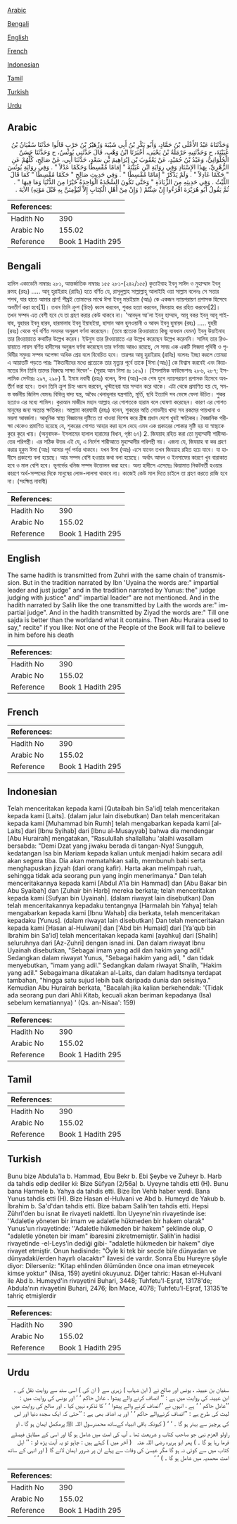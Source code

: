 [Arabic](#arabic)

[Bengali](#bengali)

[English](#english)

[French](#french)

[Indonesian](#indonesian)

[Tamil](#tamil)

[Turkish](#turkish)

[Urdu](#urdu)

## Arabic


<div dir="rtl" lang="ar" style={{fontSize:'larger',backgroundColor:'#f8f9fa',padding:20}}>
وَحَدَّثَنَاهُ عَبْدُ الأَعْلَى بْنُ حَمَّادٍ، وَأَبُو بَكْرِ بْنُ أَبِي شَيْبَةَ وَزُهَيْرُ بْنُ حَرْبٍ قَالُوا حَدَّثَنَا سُفْيَانُ بْنُ عُيَيْنَةَ، ح وَحَدَّثَنِيهِ حَرْمَلَةُ بْنُ يَحْيَى، أَخْبَرَنَا ابْنُ وَهْبٍ، قَالَ حَدَّثَنِي يُونُسُ، ح وَحَدَّثَنَا حَسَنٌ الْحُلْوَانِيُّ، وَعَبْدُ بْنُ حُمَيْدٍ، عَنْ يَعْقُوبَ بْنِ إِبْرَاهِيمَ بْنِ سَعْدٍ، حَدَّثَنَا أَبِي، عَنْ صَالِحٍ، كُلُّهُمْ عَنِ الزُّهْرِيِّ، بِهَذَا الإِسْنَادِ وَفِي رِوَايَةِ ابْنِ عُيَيْنَةَ ‏"‏ إِمَامًا مُقْسِطًا وَحَكَمًا عَدْلاً ‏"‏ ‏.‏ وَفِي رِوَايَةِ يُونُسَ ‏"‏ حَكَمًا عَادِلاً ‏"‏ ‏.‏ وَلَمْ يَذْكُرْ ‏"‏ إِمَامًا مُقْسِطًا ‏"‏ ‏.‏ وَفِي حَدِيثِ صَالِحٍ ‏"‏ حَكَمًا مُقْسِطًا ‏"‏ كَمَا قَالَ اللَّيْثُ ‏.‏ وَفِي حَدِيثِهِ مِنَ الزِّيَادَةِ ‏"‏ وَحَتَّى تَكُونَ السَّجْدَةُ الْوَاحِدَةُ خَيْرًا مِنَ الدُّنْيَا وَمَا فِيهَا ‏"‏ ‏.‏ ثُمَّ يَقُولُ أَبُو هُرَيْرَةَ اقْرَءُوا إِنْ شِئْتُمْ ‏(‏ وَإِنْ مِنْ أَهْلِ الْكِتَابِ إِلاَّ لَيُؤْمِنَنَّ بِهِ قَبْلَ مَوْتِهِ‏)‏ الآيَةَ ‏.‏
</div>
<div style={{backgroundColor:'#f8f9fa',padding:20, marginBottom: 10}}><table> <thead> <tr> <th>References:</th> <th></th> </tr> </thead> <tbody><tr><td>Hadith No</td><td>390</td></tr><tr><td>Arabic No</td><td>155.02</td></tr><tr><td>Reference</td><td>Book 1 Hadith 295</td></tr></tbody></table></div>

## Bengali


<div dir="ltr" lang="bn" style={{fontSize:'larger',backgroundColor:'#f8f9fa',padding:20}}>
হাদিস একাডেমি নাম্বারঃ ২৮১, আন্তর্জাতিক নাম্বারঃ ১৫৫ ২৮১-(২৪২/১৫৫) কুতাইবাহ ইবনু সাঈদ ও মুহাম্মাদ ইবনু রুমহ (রহঃ) ..... আবূ হুরাইরাহ (রাযিঃ) হতে বর্ণিত যে, রাসূলুল্লাহ সাল্লাল্লাহু আলাইহি ওয়া সাল্লাম বলেনঃ সে সত্তার শপথ, যার হাতে আমার প্রাণ! শীঘ্রই তোমাদের মাঝে ঈসা ইবনু মারইয়াম (আঃ) কে একজন ন্যায়পরায়ণ প্রশাসক হিসেবে অবতীর্ণ করা হবে[1]। তখন তিনি ক্রুশ (চিহ্ন) ধ্বংস করবেন, শুকর হত্যা করবেন, জিযয়াহ কর রহিত করবেন[2]। তখন সম্পদ এত বেশী হবে যে তা গ্রহণ করার কেউ থাকবে না। 'আবদুল আ'লা ইবনু হাম্মাদ, আবূ বকর ইবনু আবূ শাইবাহ, যুহায়র ইবনু হারব, হারমালাহ ইবনু ইয়াহইয়া, হাসান আল হুলওয়ানী ও আবদ ইবনু হুমায়দ (রহঃ) ..... যুহরী (রহঃ) থেকে পূর্ব বর্ণিত সনদের অনুরূপ বর্ণনা করেছেন। (তবে প্রত্যেক রিওয়ায়াতে কিছু ব্যবধান যেমন) ইবনু উয়াইনাহ তার রিওয়ায়াতে কথাটির উল্লেখ করেন। ইউনুস তার রিওয়ায়াতে এর উল্লেখ করেছেন উল্লেখ করেননি। সালিহ তার রিওয়ায়াতে লায়স বর্ণিত হাদীসের অনুরূপ বর্ণনা করেছেন তার বর্ণনায় আরও রয়েছে, সে সময় এক একটি সিজদা পৃথিবী ও পৃথিবীর সমুদয় সম্পদ অপেক্ষা অধিক শ্রেয় বলে বিবেচিত হবে। তারপর আবূ হুরাইরাহ (রাযিঃ) বলেনঃ ইচ্ছা করলে তোমরা এ আয়াতটি পড়তে পারঃ “কিতাবীদের মধ্যে প্রত্যেকে তার মৃত্যুর পূর্বে তাকে [ঈসা (আঃ)] কে বিশ্বাস করবেই এবং কিয়ামতের দিন তিনি তাদের বিরুদ্ধে সাক্ষ্য দিবেন'- (সূরাহ আন নিসা ৪ঃ ১৫৯)। (ইসলামিক ফাউন্ডেশনঃ ২৮৬, ২৮৭; ইসলামিক সেন্টারঃ ২৯৭, ২৯৮) 1. ইমাম নবাবী (রহঃ) বলেন, ঈসা (আঃ)-কে শেষ যুগে ন্যায়পরায়ণ প্রশাসক হিসেবে অবতীর্ণ করা হবে। তখন তিনি ক্রুশ চিহ্ন ধ্বংস করবেন, খৃস্টানেরা যার সম্মান করে থাকে। এটা থেকে প্রমাণিত হয় যে, সমস্ত বর্জনীয় জিনিস যেমনঃ বিভিন্ন বাদ্য যন্ত্র, অবৈধ খেলাধূলার যন্ত্রপাতি, মূর্তি, ছবি ইত্যাদি সব ভেঙ্গে ফেলা উচিত। শুকর হত্যাও এর মধ্যে শামিল। কুরআন মাজীদে মহান আল্লাহ এর গোশতকে হারাম বলে ঘোষণা করেছেন। কারণ এর গোশত মানুষের জন্য অত্যন্ত ক্ষতিকর। আল্লামা কারযাভী (রহঃ) বলেন, শুকরের অতি লোভনীয় খাদ্য সব রকমের পায়খানা ও ময়লা আবর্জনা। আধুনিক স্বাস্থ্য বিজ্ঞানের দৃষ্টিতে তা খাওয়া বিশেষ করে গ্রীষ্ম প্রধান দেশে খুবই ক্ষতিকর। বৈজ্ঞানিক পরীক্ষা থেকেও প্রমাণিত হয়েছে যে, শুকরের গোশত আহার করা হলে দেহে এমন এক প্রকারের পোকার সৃষ্টি হয় যা স্বাস্থ্যকে কুরে কুরে খায়। (অনুবাদক- ইসলামের হালাল হারামের বিধান, পৃষ্ঠা ৬৭) 2. জিযয়াহ রহিত করা তো মুহাম্মাদী শারীআতের পরিপন্থী। এর সঠিক উত্তর এই যে, এ নির্দেশ শারীআতে মুহাম্মাদীর পরিপন্থী নয়। এজন্য যে, জিযয়াহ বা কর গ্রহণ করার হুকুম ঈসা (আঃ) আসার পূর্ব পর্যন্ত থাকবে। যখন ঈসা (আঃ) এসে যাবেন তখন জিযয়াহ রহিত হয়ে যাবে। যা হাদীসে প্রকাশ্যে বলা হয়েছে। আর সম্পদ বেশি হওয়ার কথা বলা হয়েছে। অর্থাৎ আদল ও ইনসাফের কারণে খুব বারাকাত হবে ও মাল বেশি হবে। ভূগর্ভের খনিজ সম্পদ উত্তোলন করা হবে। অন্য হাদীসে এসেছেঃ কিয়ামাত নিকটবর্তী হওয়ার কারণে অর্থ-সম্পদের দিকে মানুষের লোভ-লালসা থাকবে না। কাজেই কেউ মাল দিতে চাইলে তা গ্রহণ করতে রাজি হবে না। (সংক্ষিপ্ত নাবাবী)
</div>
<div style={{backgroundColor:'#f8f9fa',padding:20, marginBottom: 10}}><table> <thead> <tr> <th>References:</th> <th></th> </tr> </thead> <tbody><tr><td>Hadith No</td><td>390</td></tr><tr><td>Arabic No</td><td>155.02</td></tr><tr><td>Reference</td><td>Book 1 Hadith 295</td></tr></tbody></table></div>

## English


<div dir="ltr" lang="en" style={{fontSize:'larger',backgroundColor:'#f8f9fa',padding:20}}>
The same hadith is transmitted from Zuhri with the same chain of transmission. But in the tradition narrated by Ibn 'Uyaina the words are:" impartial leader and just judge" and in the tradition narrated by Yunus: the" judge judging with justice" and" impartial leader" are not mentioned. And in the hadith narrated by Salih like the one transmitted by Laith the words are:" impartial judge". And in the hadith transmitted by Ziyad the words are:" Till one sajda is better than the worldand what it contains. Then Abu Huraira used to say," recite" if you like: Not one of the People of the Book will fail to believe in him before his death
</div>
<div style={{backgroundColor:'#f8f9fa',padding:20, marginBottom: 10}}><table> <thead> <tr> <th>References:</th> <th></th> </tr> </thead> <tbody><tr><td>Hadith No</td><td>390</td></tr><tr><td>Arabic No</td><td>155.02</td></tr><tr><td>Reference</td><td>Book 1 Hadith 295</td></tr></tbody></table></div>

## French


<div dir="ltr" lang="fr" style={{fontSize:'larger',backgroundColor:'#f8f9fa',padding:20}}>

</div>
<div style={{backgroundColor:'#f8f9fa',padding:20, marginBottom: 10}}><table> <thead> <tr> <th>References:</th> <th></th> </tr> </thead> <tbody><tr><td>Hadith No</td><td>390</td></tr><tr><td>Arabic No</td><td>155.02</td></tr><tr><td>Reference</td><td>Book 1 Hadith 295</td></tr></tbody></table></div>

## Indonesian


<div dir="ltr" lang="id" style={{fontSize:'larger',backgroundColor:'#f8f9fa',padding:20}}>
Telah menceritakan kepada kami [Qutaibah bin Sa'id] telah menceritakan kepada kami [Laits]. (dalam jalur lain disebutkan) Dan telah menceritakan kepada kami [Muhammad bin Rumh] telah mengabarkan kepada kami [al-Laits] dari [Ibnu Syihab] dari [Ibnu al-Musayyab] bahwa dia mendengar [Abu Hurairah] mengatakan, "Rasulullah shallallahu 'alaihi wasallam bersabda: "Demi Dzat yang jiwaku berada di tangan-Nya! Sungguh, kedatangan Isa bin Mariam kepada kalian untuk menjadi hakim secara adil akan segera tiba. Dia akan mematahkan salib, membunuh babi serta menghapuskan jizyah (dari orang kafir). Harta akan melimpah ruah, sehingga tidak ada seorang pun yang ingin menerimanya." Dan telah menceritakannya kepada kami [Abdul A'la bin Hammad] dan [Abu Bakar bin Abu Syaibah] dan [Zuhair bin Harb] mereka berkata; telah menceritakan kepada kami [Sufyan bin Uyainah]. (dalam riwayat lain disebutkan) Dan telah menceritakannya kepadaku tentangnya [Harmalah bin Yahya] telah mengabarkan kepada kami [Ibnu Wahab] dia berkata, telah menceritakan kepadaku [Yunus]. (dalam riwayat lain disebutkan) Dan telah menceritakan kepada kami [Hasan al-Hulwani] dan ['Abd bin Humaid] dari [Ya'qub bin Ibrahim bin Sa'id] telah menceritakan kepada kami [ayahku] dari [Shalih] seluruhnya dari [Az-Zuhri] dengan isnad ini. Dan dalam riwayat Ibnu Uyainah disebutkan, "Sebagai imam yang adil dan hakim yang adil." Sedangkan dalam riwayat Yunus, "Sebagai hakim yang adil, " dan tidak menyebutkan, "imam yang adil." Sedangkan dalam riwayat Shalih, "Hakim yang adil." Sebagaimana dikatakan al-Laits, dan dalam haditsnya terdapat tambahan, "hingga satu sujud lebih baik daripada dunia dan seisinya." Kemudian Abu Hurairah berkata, "Bacalah jika kalian berkehendak: '(Tidak ada seorang pun dari Ahli Kitab, kecuali akan beriman kepadanya (Isa) sebelum kematiannya) ' (Qs. an-Nisaa': 159)
</div>
<div style={{backgroundColor:'#f8f9fa',padding:20, marginBottom: 10}}><table> <thead> <tr> <th>References:</th> <th></th> </tr> </thead> <tbody><tr><td>Hadith No</td><td>390</td></tr><tr><td>Arabic No</td><td>155.02</td></tr><tr><td>Reference</td><td>Book 1 Hadith 295</td></tr></tbody></table></div>

## Tamil


<div dir="ltr" lang="ta" style={{fontSize:'larger',backgroundColor:'#f8f9fa',padding:20}}>

</div>
<div style={{backgroundColor:'#f8f9fa',padding:20, marginBottom: 10}}><table> <thead> <tr> <th>References:</th> <th></th> </tr> </thead> <tbody><tr><td>Hadith No</td><td>390</td></tr><tr><td>Arabic No</td><td>155.02</td></tr><tr><td>Reference</td><td>Book 1 Hadith 295</td></tr></tbody></table></div>

## Turkish


<div dir="ltr" lang="tr" style={{fontSize:'larger',backgroundColor:'#f8f9fa',padding:20}}>
Bunu bize Abdula'la b. Hammad, Ebu Bekr b. Ebi Şeybe ve Zuheyr b. Harb da tahdis edip dediler ki: Bize Süfyan (2/56a) b. Uyeyne tahdis etti (H). Bunu bana Harmele b. Yahya da tahdis etti. Bize İbn Vehb haber verdi. Bana Yunus tahdis etti (H). Bize Hasan el-Hulvani ve Abd b. Humeyd de Yakub b. İbrahim b. Sa'd'dan tahdis etti. Bize babam Salih'ten tahdis etti. Hepsi Zührl'den bu isnat ile rivayeti nakletti. İbn Uyeyne'nin rivayetinde ise: ''Adaletle yöneten bir imam ve adaletle hükmeden bir hakem olarak" Yunus'un rivayetinde: ''Adaletle hükmeden bir hakem" şeklinde olup, O "adaletle yöneten bir imam" ibaresini zikretmemiştir. Salih'in hadisi rivayetinde -el-Leys'in dediği gibi- "adaletle hükmeden bir hakem" diye rivayet etmiştir. Onun hadisinde: "Öyle ki tek bir secde bi/e dünyadan ve dünyadaki/erden hayırlı olacaktır" ilavesi de vardır. Sonra Ebu Hureyre şöyle diyor: Dilerseniz: "Kitap ehlinden ölümünden önce ona iman etmeyecek kimse yoktur" (Nisa, 159) ayetini okuyunuz. Diğer tahric: Hasan el-Hulvani ile Abd b. Humeyd'in rivayetini Buhari, 3448; Tuhfetu'l-Eşraf, 13178'de; Abdula'nın rivayetini Buhari, 2476; İbn Mace, 4078; Tuhfetu'l-Eşraf, 13135'te tahriç etmişlerdir
</div>
<div style={{backgroundColor:'#f8f9fa',padding:20, marginBottom: 10}}><table> <thead> <tr> <th>References:</th> <th></th> </tr> </thead> <tbody><tr><td>Hadith No</td><td>390</td></tr><tr><td>Arabic No</td><td>155.02</td></tr><tr><td>Reference</td><td>Book 1 Hadith 295</td></tr></tbody></table></div>

## Urdu


<div dir="rtl" lang="ur" style={{fontSize:'larger',backgroundColor:'#f8f9fa',padding:20}}>
سفیان بن عیینہ ، یونس اور صالح نے ( ابن شہاب ) زہری سے ( ان کی ) اسی سند سے روایت نقل کی ۔ ابن عیینہ کی روایت میں ہے : ’’ انصاف کرنے والے پیشوا ، عادل حاکم ‘ ‘ اور یونس کی روایت میں : ’’عادل حاکم ‘ ‘ ہے ، انہوں نے ’’انصاف کرنے والے پیشوا ‘ ‘ کا تذکرہ نہیں کیا ۔ اور صالح کی روایت میں لیث کی طرح ہے : ’’انصاف کرنےوالے حاکم ‘ ‘ اور یہ اضافہ بھی ہے : ’’حتی کہ ایک سجدہ دنیا اور اس کی ہرچیز سے بہتر ہو گا ۔ ‘ ‘ ( کیونکہ باقی انبیاء کےساتھ محمدرسول اللہ ﷺ پرمکمل ایمان ہو گا ، او راولو العزم نبی جو صاحب کتاب و شریعت تھا ۔ آپ کی امت میں شامل ہو گا اور اسی کے مطابق فیصلے فرما رہا ہو گا ۔ ) پھر ابو ہریرہ ‌رضی ‌اللہ ‌عنہ ‌ ‌ ( آخر میں ) کہتے ہیں : چاہو تو یہ آیت پڑھ لو : ’’ اہل کتاب میں سے کوئی نہ ہو گا مگر عیسیٰ کی وفات سے پہلے ان پر ضرور ایمان لائے گا ( اور انہی کے ساتھ امت محمدیہ میں شامل ہو گا ۔ ) ‘ ‘
</div>
<div style={{backgroundColor:'#f8f9fa',padding:20, marginBottom: 10}}><table> <thead> <tr> <th>References:</th> <th></th> </tr> </thead> <tbody><tr><td>Hadith No</td><td>390</td></tr><tr><td>Arabic No</td><td>155.02</td></tr><tr><td>Reference</td><td>Book 1 Hadith 295</td></tr></tbody></table></div>